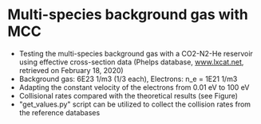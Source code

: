 # Multi-species background gas with MCC
* Testing the multi-species background gas with a CO2-N2-He reservoir using effective cross-section data (Phelps database, www.lxcat.net, retrieved on February 18, 2020)
* Background gas: 6E23 1/m3 (1/3 each), Electrons: n_e = 1E21 1/m3
* Adapting the constant velocity of the electrons from 0.01 eV to 100 eV
* Collisional rates compared with the theoretical results (see Figure)
* "get_values.py" script can be utilized to collect the collision rates from the reference databases
